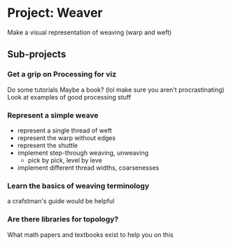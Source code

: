 # Project: Weaver
Make a visual representation of weaving (warp and weft)

## Sub-projects
### Get a grip on Processing for viz
Do some tutorials
Maybe a book? (lol make sure you aren't procrastinating)
Look at examples of good processing stuff
### Represent a simple weave
- represent a single thread of weft
- represent the warp without edges
- represent the shuttle
- implement step-through weaving, unweaving
    - pick by pick, level by leve
- implement different thread widths, coarsenesses
### Learn the basics of weaving terminology
a crafstman's guide would be helpful
### Are there libraries for topology?
What math papers and textbooks exist to help you on this